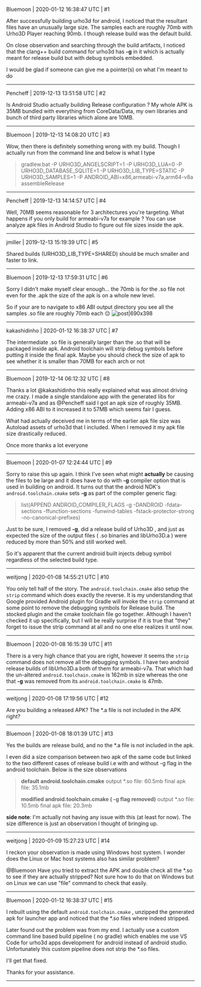 Bluemoon | 2020-01-12 16:38:47 UTC | #1

After successfully building urho3d for android, I noticed that the resultant files have an unusually large size. The samples each are roughly 70mb with Urho3D Player reaching 90mb. I though release build was the default build.

On close observation and searching through the build artifacts, I noticed that the clang++ build command for urho3d has **-g** in it which is actually meant for release build but with debug symbols embedded.

I would be glad if someone can give me a pointer(s) on what I'm meant to do

-------------------------

Pencheff | 2019-12-13 13:51:58 UTC | #2

Is Android Studio actually building Release configuration ? My whole APK is 35MB bundled with everything from CoreData/Data, my own libraries and bunch of third party libraries which alone are 10MB.

-------------------------

Bluemoon | 2019-12-13 14:08:20 UTC | #3

Wow, then there is definitely something wrong with my build. Though I actually run from the command line and below is what I type

> gradlew.bat -P URHO3D_ANGELSCRIPT=1 -P URHO3D_LUA=0 -P URHO3D_DATABASE_SQLITE=1 -P URHO3D_LIB_TYPE=STATIC -P URHO3D_SAMPLES=1 -P ANDROID_ABI=x86,armeabi-v7a,arm64-v8a assembleRelease

-------------------------

Pencheff | 2019-12-13 14:14:57 UTC | #4

Well, 70MB seems reasonable for 3 architectures you're targeting. What happens if you only build for armeabi-v7a for example ? 
You can use analyze apk files in Android Studio to figure out file sizes inside the apk.

-------------------------

jmiller | 2019-12-13 15:19:39 UTC | #5

Shared builds (URHO3D_LIB_TYPE=SHARED) should be much smaller and faster to link.

-------------------------

Bluemoon | 2019-12-13 17:59:31 UTC | #6

Sorry I didn't make myself clear enough... the 70mb is for the .so file not even for the .apk the size of the apk is on a whole new level.

So if your are to navigate to x86 ABI output directory you see all the samples .so file are roughly 70mb each :pensive: 
![post|690x398](upload://xJWRgzDymlWnma0ugAt9a4te5G2.png)

-------------------------

kakashidinho | 2020-01-12 16:38:37 UTC | #7

The intermediate .so file is generally larger than the .so that will be packaged inside apk. Android toolchain will strip debug symbols before putting it inside the final apk. Maybe you should check the size of apk to see whether it is smaller than 70MB for each arch or not

-------------------------

Bluemoon | 2019-12-14 06:12:32 UTC | #8

Thanks a lot @kakashidinho  this really explained what was almost driving me crazy.  I made a single standalone app with the generated libs for armeabi-v7a and as @Pencheff said I got an apk size of roughly 35MB. Adding x86 ABI to it increased it to 57MB which seems fair I guess.

What had actually deceived me in terms of the earlier apk file size was Autoload assets of urho3d that I included. When I removed it my apk file size drastically reduced.

Once more thanks a lot everyone

-------------------------

Bluemoon | 2020-01-07 12:24:44 UTC | #9

Sorry to raise this up again. I think I've seen what might **actually** be causing the files to be large and it does have to do with **-g** compiler option that is used in building on android. 
It turns out that the android NDK's `android.toolchain.cmake` sets **-g** as part of the compiler generic flag:

> list(APPEND ANDROID_COMPILER_FLAGS
  -g
  -DANDROID
  -fdata-sections
  -ffunction-sections
  -funwind-tables
  -fstack-protector-strong
  -no-canonical-prefixes)

Just to be sure, I removed **-g**, did a release build of Urho3D , and just as expected the size of the output files ( .so binaries and libUrho3D.a ) were reduced by more than 50% and still worked well.

So it's apparent that the current android built injects debug symbol regardless of the selected build type.

-------------------------

weitjong | 2020-01-08 14:55:21 UTC | #10

You only tell half of the story. The `android.toolchain.cmake` also setup the `strip` command which does exactly the reverse. It is my understanding that Google provided Android plugin for Gradle will invoke the `strip` command at some point to remove the debugging symbols for Release build. The stocked plugin and the cmake toolchain file go together. Although I haven't checked it up specifically, but I will be really surprise if it is true that "they" forget to issue the strip command at all and no one else realizes it until now.

-------------------------

Bluemoon | 2020-01-08 16:15:39 UTC | #11

There is a very high chance that you are right, however it seems the `strip` command does not remove all the debugging symbols. I have two android release builds of libUrho3D.a both of them for armeabi-v7a. That which had the un-altered `android.toolchain.cmake` is 162mb in size whereas the one that **-g** was  removed from its `android.toolchain.cmake`  is 47mb.

-------------------------

weitjong | 2020-01-08 17:19:56 UTC | #12

Are you building a released APK? The *.a file is not included in the APK right?

-------------------------

Bluemoon | 2020-01-08 18:01:39 UTC | #13

Yes the builds are release build, and no the *.a file is not included in the apk. 

I even did a size comparison between two apk of the same code but linked to the two different cases of release build i.e with and without -g flag in the android toolchain. Below is the size observations

> **default android.toolchain.cmake**
> output *.so file: 60.5mb
> final apk file: 35.1mb
>
> **modified android.toolchain.cmake ( -g flag removed)**
> output *.so file: 10.5mb
> final apk file: 20.3mb

**side note**: I'm actually not having any issue with this (at least for now). The size difference is just an observation I thought of bringing up.

-------------------------

weitjong | 2020-01-09 15:27:23 UTC | #14

I reckon your observation is made using Windows host system. I wonder does the Linux or Mac host systems also has similar problem?

@Bluemoon Have you tried to extract the APK and double check all the *.so to see if they are actually stripped? Not sure how to do that on Windows but on Linux we can use "file" command to check that easily.

-------------------------

Bluemoon | 2020-01-12 16:38:37 UTC | #15

I rebuilt using the default `android.toolchain.cmake` , unzipped the generated apk for launcher app and noticed that the *.so files where indeed stripped.

Later found out the problem was from my end. I actually use a custom command line based build pipeline ( no gradle) which enables me use VS Code for urho3d apps development for android instead of android studio. Unfortunately this custom pipeline does not strip the *.so files.

I'll get that fixed.

Thanks for your assistance.

-------------------------

